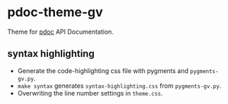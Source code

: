 pdoc-theme-gv
=============

Theme for [pdoc](https://pdoc.dev/) API Documentation.

syntax highlighting
-------------------
- Generate the code-highlighting css file with pygments and `pygments-gv.py`.
- `make syntax` generates `syntax-highlighting.css` from `pygments-gv.py`.
- Overwriting the line number settings in `theme.css`.

